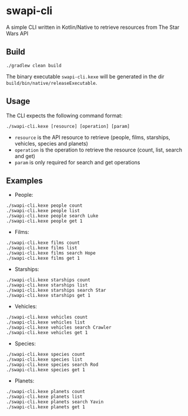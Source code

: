 # swapi-cli

A simple CLI written in Kotlin/Native to retrieve resources from The Star Wars API

## Build

```shell script
./gradlew clean build
```

The binary executable `swapi-cli.kexe` will be generated in the dir `build/bin/native/releaseExecutable`.

## Usage

The CLI expects the following command format:

```shell script
./swapi-cli.kexe [resource] [operation] [param]
```

* `resource` is the API resource to retrieve (people, films, starships, vehicles, species and planets)
* `operation` is the operation to retrieve the resource (count, list, search and get)
* `param` is only required for search and get operations

## Examples

* People:

```shell script
./swapi-cli.kexe people count
./swapi-cli.kexe people list
./swapi-cli.kexe people search Luke
./swapi-cli.kexe people get 1
```

* Films:

```shell script
./swapi-cli.kexe films count
./swapi-cli.kexe films list
./swapi-cli.kexe films search Hope
./swapi-cli.kexe films get 1
```

* Starships:

```shell script
./swapi-cli.kexe starships count
./swapi-cli.kexe starships list
./swapi-cli.kexe starships search Star
./swapi-cli.kexe starships get 1
```

* Vehicles:

```shell script
./swapi-cli.kexe vehicles count
./swapi-cli.kexe vehicles list
./swapi-cli.kexe vehicles search Crawler
./swapi-cli.kexe vehicles get 1
```

* Species:

```shell script
./swapi-cli.kexe species count
./swapi-cli.kexe species list
./swapi-cli.kexe species search Rod
./swapi-cli.kexe species get 1
```

* Planets:

```shell script
./swapi-cli.kexe planets count
./swapi-cli.kexe planets list
./swapi-cli.kexe planets search Yavin
./swapi-cli.kexe planets get 1
```
